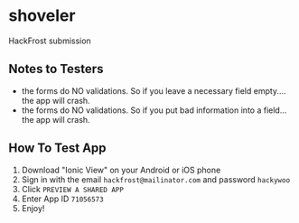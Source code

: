 # shoveler
HackFrost submission

## Notes to Testers
- the forms do NO validations. So if you leave a necessary field empty.... the app will crash.
- the forms do NO validations. So if you put bad information into a field... the app will crash.

## How To Test App  
1. Download "Ionic View" on your Android or iOS phone
2. Sign in with the email `hackfrost@mailinator.com` and password `hackywoo` 
3. Click `PREVIEW A SHARED APP`
4. Enter App ID `71056573`
5. Enjoy!

